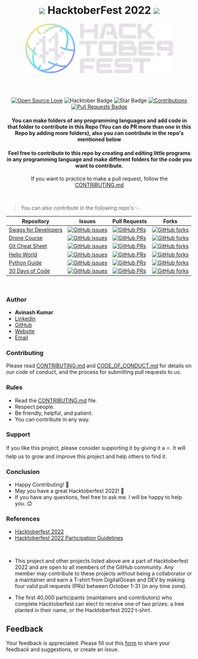 <h1 align="center"> <img src= "https://octodex.github.com/images/original.png" width= "40" /> HacktoberFest 2022 <img src= "https://octodex.github.com/images/original.png" width= "40" /> </h1>



<div align="center">

<img src= "Assets/Hfest-Logo-2-Color-Manga.png" width= "400"/>

<br> <br>

[![Open Source Love](https://firstcontributions.github.io/open-source-badges/badges/open-source-v1/open-source.svg)](https://github.com/CoderAvi/hacktoberfest-22)
<img src="https://img.shields.io/badge/HacktoberFest-22-blueviolet" alt="Hacktober Badge"/>
<img src="https://img.shields.io/static/v1?label=%E2%AD%90&message=If%20Useful&style=style=flat&color=BC4E99" alt="Star Badge"/>
<a href="https://github.com/CoderAvi" ><img src="https://img.shields.io/badge/Contributions-welcome-green.svg?style=flat&logo=github" alt="Contributions" /></a>
<a href="https://github.com/CoderAvi/hacktoberfest-22/pulls"><img src="https://img.shields.io/github/issues-pr/CoderAvi/hacktoberfest-22" alt="Pull Requests Badge"/></a>

<h4> You can make folders of any programming languages and add code in that folder to contribute in this Repo (You can do PR more than one in this Repo by adding more folders), also you can contribute in the repo's mentioned below</h4>

<h4> Feel free to contribute to this repo by creating and editing little programs in any programming language and make different folders for the code you want to contribute. </h4>

If you want to practice to make a pull request, follow the [CONTRIBUTING.md](/CONTRIBUTING.md)


</div>

<br>

> You can also contribute in the following repo's :-

| Repository  | Issues  | Pull Requests  | Forks |
|---|---|---|---|
| [Swags for Developers](https://github.com/MrKrishnaAgarwal/Swags-for-Developers) | [![GitHub issues](https://img.shields.io/github/issues/MrKrishnaAgarwal/Swags-for-Developers?color=pink&logo=github)](https://github.com/MrKrishnaAgarwal/Swags-for-Developers/issues)  | [![GitHub PRs](https://img.shields.io/github/issues-pr/MrKrishnaAgarwal/Swags-for-Developers?style=social&logo=github)](https://github.com/MrKrishnaAgarwal/Swags-for-Developers/pulls)  | [![GitHub forks](https://img.shields.io/github/forks/MrKrishnaAgarwal/Swags-for-Developers?logo=git)](https://github.com/MrKrishnaAgarwal/Swags-for-Developers/network/members) |
| [Drone Course](https://github.com/MrKrishnaAgarwal/Drone-Course) | [![GitHub issues](https://img.shields.io/github/issues/MrKrishnaAgarwal/Drone-Course?color=pink&logo=github)](https://github.com/MrKrishnaAgarwal/Drone-Course/issues)  | [![GitHub PRs](https://img.shields.io/github/issues-pr/MrKrishnaAgarwal/Drone-Course?style=social&logo=github)](https://github.com/MrKrishnaAgarwal/Drone-Course/pulls)  | [![GitHub forks](https://img.shields.io/github/forks/MrKrishnaAgarwal/Drone-Course?logo=git)](https://github.com/MrKrishnaAgarwal/Drone-Course/network/members) |
| [Git Cheat Sheet](https://github.com/MrKrishnaAgarwal/Git-CheatSheet) | [![GitHub issues](https://img.shields.io/github/issues/MrKrishnaAgarwal/Git-CheatSheet?color=pink&logo=github)](https://github.com/MrKrishnaAgarwal/Git-CheatSheet/issues)  | [![GitHub PRs](https://img.shields.io/github/issues-pr/MrKrishnaAgarwal/Git-CheatSheet?style=social&logo=github)](https://github.com/MrKrishnaAgarwal/Git-CheatSheet/pulls)  | [![GitHub forks](https://img.shields.io/github/forks/MrKrishnaAgarwal/Git-CheatSheet?logo=git)](https://github.com/MrKrishnaAgarwal/Git-CheatSheet/network/members) |  
| [Hello World](https://github.com/MrKrishnaAgarwal/Hello-World) | [![GitHub issues](https://img.shields.io/github/issues/MrKrishnaAgarwal/Hello-World?color=pink&logo=github)](https://github.com/MrKrishnaAgarwal/Hello-World/issues)  | [![GitHub PRs](https://img.shields.io/github/issues-pr/MrKrishnaAgarwal/Hello-World?style=social&logo=github)](https://github.com/MrKrishnaAgarwal/Hello-World/pulls)  | [![GitHub forks](https://img.shields.io/github/forks/MrKrishnaAgarwal/Hello-World?logo=git)](https://github.com/MrKrishnaAgarwal/Hello-World/network/members) |
| [Python Guide](https://github.com/MrKrishnaAgarwal/Python-Guide) | [![GitHub issues](https://img.shields.io/github/issues/MrKrishnaAgarwal/Python-Guide?color=pink&logo=github)](https://github.com/MrKrishnaAgarwal/Python-Guide/issues)  | [![GitHub PRs](https://img.shields.io/github/issues-pr/MrKrishnaAgarwal/Python-Guide?style=social&logo=github)](https://github.com/MrKrishnaAgarwal/Python-Guide/pulls)  | [![GitHub forks](https://img.shields.io/github/forks/MrKrishnaAgarwal/Python-Guide?logo=git)](https://github.com/MrKrishnaAgarwal/Python-Guide/network/members) |
| [30 Days of Code](https://github.com/MrKrishnaAgarwal/30DaysOfCode) | [![GitHub issues](https://img.shields.io/github/issues/MrKrishnaAgarwal/30DaysOfCode?color=pink&logo=github)](https://github.com/MrKrishnaAgarwal/30DaysOfCode/issues)  | [![GitHub PRs](https://img.shields.io/github/issues-pr/MrKrishnaAgarwal/30DaysOfCode?style=social&logo=github)](https://github.com/MrKrishnaAgarwal/30DaysOfCode/pulls)  | [![GitHub forks](https://img.shields.io/github/forks/MrKrishnaAgarwal/30DaysOfCode?logo=git)](https://github.com/MrKrishnaAgarwal/30DaysOfCode/network/members) |
<br>

### Author

* **Avinash Kumar**
* [Linkedin](https://www.instagram.com/coder_avi/)
* [GitHub](https://github.com/CoderAvi)
* [Website](https://coderavi.github.io/my-protfolio/)
* [Email](mailto:kumaravinash4699@icloud.com)


### Contributing

Please read [CONTRIBUTING.md](/CONTRIBUTING.md) and [CODE_OF_CONDUCT.md](/CODE_OF_CONDUCT.md) for details on our code of conduct, and the process for submitting pull requests to us.

### Rules

* Read the [CONTRIBUTING.md](/CONTRIBUTING.md) file.
* Respect people.
* Be friendly, helpful, and patient.
* You can contribute in any way.

### Support

If you like this project, please consider supporting it by giving it a ⭐️. It will help us to grow and improve this project and help others to find it.

### Conclusion

- Happy Contributing! 🎉 
- May you have a great Hacktoberfest 2022! 🎉
- If you have any questions, feel free to ask me. I will be happy to help you. 😊

### References

- [Hacktoberfest 2022](https://hacktoberfest.digitalocean.com)
- [Hacktoberfest 2022 Participation Guidelines](https://hacktoberfest.com/participation)

<br>

- This project and other projects listed above are a part of Hacktoberfest 2022 and are open to all members of the GitHub community. Any member may contribute to these projects without being a collaborator or a maintainer and earn a T-shirt from DigitalOcean and DEV by making four valid pull requests (PRs) between October 1-31 (in any time zone).

- The first 40,000 participants (maintainers and contributors) who complete Hacktoberfest can elect to receive one of two prizes: a tree planted in their name, or the Hacktoberfest 2022 t-shirt.


## Feedback

Your feedback is appreciated. Please fill out this [form]() to share your feedback and suggestions, or create an issue.
